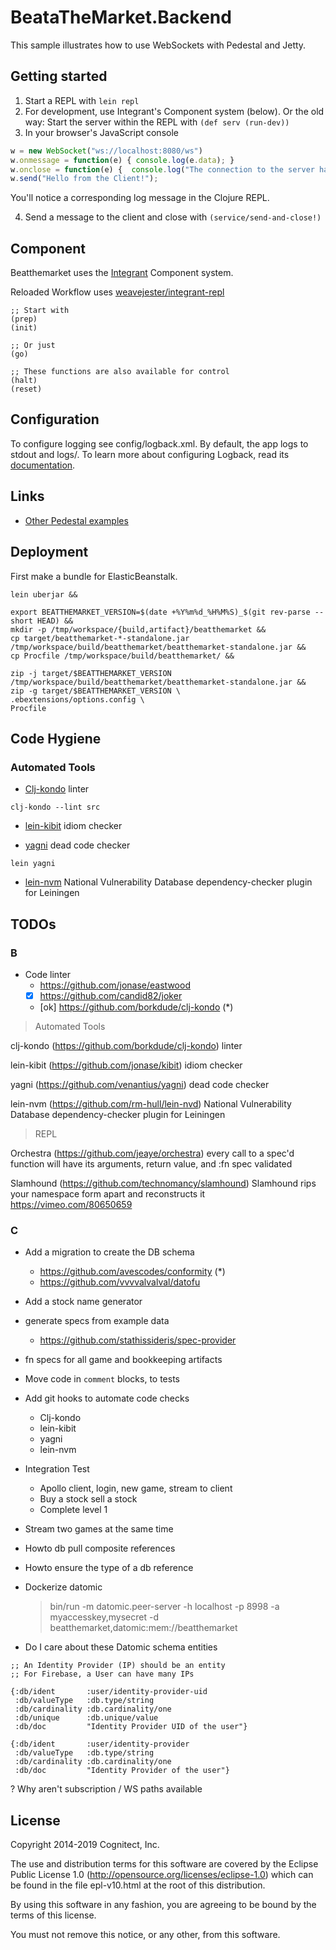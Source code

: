 # BeataTheMarket.Backend


This sample illustrates how to use WebSockets with Pedestal and Jetty.

## Getting started

1. Start a REPL with `lein repl`
2. For development, use Integrant's Component system (below). Or the old way: Start the server within the REPL with `(def serv (run-dev))`
3. In your browser's JavaScript console

```javascript
w = new WebSocket("ws://localhost:8080/ws")
w.onmessage = function(e) { console.log(e.data); }
w.onclose = function(e) {  console.log("The connection to the server has closed."); }
w.send("Hello from the Client!");
```

You'll notice a corresponding log message in the Clojure REPL.

4. Send a message to the client and close with `(service/send-and-close!)`

## Component

Beatthemarket uses the [Integrant](https://github.com/weavejester/integrant) Component system.

Reloaded Workflow uses [weavejester/integrant-repl](https://github.com/weavejester/integrant-repl)

```
;; Start with
(prep)
(init)

;; Or just
(go)

;; These functions are also available for control
(halt)
(reset)
```

## Configuration

To configure logging see config/logback.xml. By default, the app logs to stdout and logs/.
To learn more about configuring Logback, read its [documentation](http://logback.qos.ch/documentation.html).

## Links
* [Other Pedestal examples](http://pedestal.io/samples)


## Deployment

First make a bundle for ElasticBeanstalk.
```
lein uberjar &&

export BEATTHEMARKET_VERSION=$(date +%Y%m%d_%H%M%S)_$(git rev-parse --short HEAD) &&
mkdir -p /tmp/workspace/{build,artifact}/beatthemarket &&
cp target/beatthemarket-*-standalone.jar /tmp/workspace/build/beatthemarket/beatthemarket-standalone.jar &&
cp Procfile /tmp/workspace/build/beatthemarket/ &&

zip -j target/$BEATTHEMARKET_VERSION /tmp/workspace/build/beatthemarket/beatthemarket-standalone.jar &&
zip -g target/$BEATTHEMARKET_VERSION \
.ebextensions/options.config \
Procfile
```

## Code Hygiene


### Automated Tools

* [Clj-kondo](https://github.com/borkdude/clj-kondo) linter
```
clj-kondo --lint src
```

* [lein-kibit](https://github.com/jonase/kibit) idiom checker

* [yagni](https://github.com/venantius/yagni) dead code checker
```
lein yagni
```

* [lein-nvm](https://github.com/rm-hull/lein-nvd) National Vulnerability Database dependency-checker plugin for Leiningen



## TODOs


### B

* Code linter
  * https://github.com/jonase/eastwood
  * [x] https://github.com/candid82/joker
  * [ok] https://github.com/borkdude/clj-kondo (*)

> Automated Tools

clj-kondo (https://github.com/borkdude/clj-kondo)
  linter

lein-kibit (https://github.com/jonase/kibit)
  idiom checker

yagni (https://github.com/venantius/yagni)
  dead code checker

lein-nvm (https://github.com/rm-hull/lein-nvd)
  National Vulnerability Database dependency-checker plugin for Leiningen


> REPL

Orchestra (https://github.com/jeaye/orchestra)
  every call to a spec'd function will have its arguments, return value, and :fn spec validated

Slamhound (https://github.com/technomancy/slamhound)
  Slamhound rips your namespace form apart and reconstructs it
  https://vimeo.com/80650659


### C

* Add a migration to create the DB schema
  * https://github.com/avescodes/conformity (*)
  * https://github.com/vvvvalvalval/datofu


* Add a stock name generator
* generate specs from example data
  * https://github.com/stathissideris/spec-provider
* fn specs for all game and bookkeeping artifacts

* Move code in `comment` blocks, to tests
* Add git hooks to automate code checks
  * Clj-kondo
  * lein-kibit
  * yagni
  * lein-nvm


* Integration Test
  * Apollo client, login, new game, stream to client
  * Buy a stock sell a stock
  * Complete level 1
* Stream two games at the same time


* Howto db pull composite references
* Howto ensure the type of a db reference
* Dockerize datomic
  > bin/run -m datomic.peer-server -h localhost -p 8998 -a myaccesskey,mysecret -d beatthemarket,datomic:mem://beatthemarket
* Do I care about these Datomic schema entities
```
;; An Identity Provider (IP) should be an entity
;; For Firebase, a User can have many IPs

{:db/ident       :user/identity-provider-uid
 :db/valueType   :db.type/string
 :db/cardinality :db.cardinality/one
 :db/unique      :db.unique/value
 :db/doc         "Identity Provider UID of the user"}

{:db/ident       :user/identity-provider
 :db/valueType   :db.type/string
 :db/cardinality :db.cardinality/one
 :db/doc         "Identity Provider of the user"}
```


? Why aren't subscription / WS paths available



License
-------
Copyright 2014-2019 Cognitect, Inc.

The use and distribution terms for this software are covered by the
Eclipse Public License 1.0 (http://opensource.org/licenses/eclipse-1.0)
which can be found in the file epl-v10.html at the root of this distribution.

By using this software in any fashion, you are agreeing to be bound by
the terms of this license.

You must not remove this notice, or any other, from this software.
